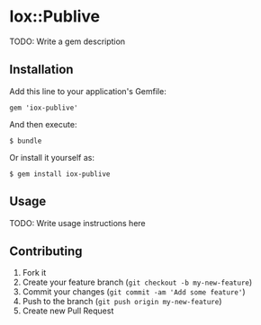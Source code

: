# Iox::Publive

TODO: Write a gem description

## Installation

Add this line to your application's Gemfile:

    gem 'iox-publive'

And then execute:

    $ bundle

Or install it yourself as:

    $ gem install iox-publive

## Usage

TODO: Write usage instructions here

## Contributing

1. Fork it
2. Create your feature branch (`git checkout -b my-new-feature`)
3. Commit your changes (`git commit -am 'Add some feature'`)
4. Push to the branch (`git push origin my-new-feature`)
5. Create new Pull Request
